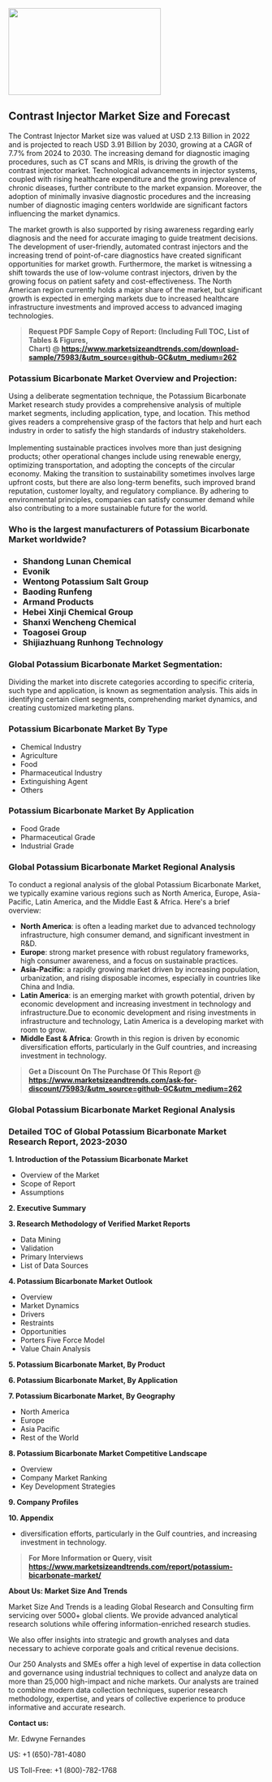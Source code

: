 <p><img class="alignnone size-medium wp-image-20088" src="https://ffe5etoiles.com/wp-content/uploads/2024/12/MST1-300x171.png" alt="" width="300" height="171" /></p><h2>Contrast Injector Market Size and Forecast</h2><p>The Contrast Injector Market size was valued at USD 2.13 Billion in 2022 and is projected to reach USD 3.91 Billion by 2030, growing at a CAGR of 7.7% from 2024 to 2030. The increasing demand for diagnostic imaging procedures, such as CT scans and MRIs, is driving the growth of the contrast injector market. Technological advancements in injector systems, coupled with rising healthcare expenditure and the growing prevalence of chronic diseases, further contribute to the market expansion. Moreover, the adoption of minimally invasive diagnostic procedures and the increasing number of diagnostic imaging centers worldwide are significant factors influencing the market dynamics. </p><p>The market growth is also supported by rising awareness regarding early diagnosis and the need for accurate imaging to guide treatment decisions. The development of user-friendly, automated contrast injectors and the increasing trend of point-of-care diagnostics have created significant opportunities for market growth. Furthermore, the market is witnessing a shift towards the use of low-volume contrast injectors, driven by the growing focus on patient safety and cost-effectiveness. The North American region currently holds a major share of the market, but significant growth is expected in emerging markets due to increased healthcare infrastructure investments and improved access to advanced imaging technologies.</p></p><blockquote id="" class=""><strong>Request PDF Sample Copy of Report: (Including Full TOC, List of Tables &amp; Figures, Chart)&nbsp;@&nbsp;<strong><a href="https://www.marketsizeandtrends.com/download-sample/75983/&utm_source=github-GC&utm_medium=262" target="_blank">https://www.marketsizeandtrends.com/download-sample/75983/&utm_source=github-GC&utm_medium=262</a></strong></strong></blockquote><h3 id="" class="">Potassium Bicarbonate Market&nbsp;Overview and Projection:</h3><p id="" class="">Using a deliberate segmentation technique, the Potassium Bicarbonate Market research study provides a comprehensive analysis of multiple market segments, including application, type, and location. This method gives readers a comprehensive grasp of the factors that help and hurt each industry in order to satisfy the high standards of industry stakeholders. <br /> <br />Implementing sustainable practices involves more than just designing products; other operational changes include using renewable energy, optimizing transportation, and adopting the concepts of the circular economy. Making the transition to sustainability sometimes involves large upfront costs, but there are also long-term benefits, such improved brand reputation, customer loyalty, and regulatory compliance. By adhering to environmental principles, companies can satisfy consumer demand while also contributing to a more sustainable future for the world.</p><h3 id="" class="">Who is the largest manufacturers of&nbsp;Potassium Bicarbonate Market worldwide?</h3><h3 class=""><p><ul><li>Shandong Lunan Chemical </li><li> Evonik </li><li> Wentong Potassium Salt Group </li><li> Baoding Runfeng </li><li> Armand Products </li><li> Hebei Xinji Chemical Group </li><li> Shanxi Wencheng Chemical </li><li> Toagosei Group </li><li> Shijiazhuang Runhong Technology</li></ul></p></h3><h3 id="" class="">Global&nbsp;Potassium Bicarbonate Market Segmentation:</h3><p id="" class="">Dividing the market into discrete categories according to specific criteria, such type and application, is known as segmentation analysis. This aids in identifying certain client segments, comprehending market dynamics, and creating customized marketing plans.</p><h3 id="" class="">Potassium Bicarbonate Market&nbsp;By Type</h3><p><p><ul><li>Chemical Industry </li><li> Agriculture </li><li> Food </li><li> Pharmaceutical Industry </li><li> Extinguishing Agent </li><li> Others</p></li></ul></p></p><h3 id="" class="">Potassium Bicarbonate Market&nbsp;By Application</h3><p class=""><p><ul><li>Food Grade </li><li> Pharmaceutical Grade </li><li> Industrial Grade</li></ul></p></p><h3 id="" class="">Global Potassium Bicarbonate Market Regional Analysis</h3><p id="" class="">To conduct a regional analysis of the global Potassium Bicarbonate Market, we typically examine various regions such as North America, Europe, Asia-Pacific, Latin America, and the Middle East &amp; Africa. Here's a brief overview:</p><ul><li><strong>North America</strong>: is often a leading market due to advanced technology infrastructure, high consumer demand, and significant investment in R&amp;D.</li><li><strong>Europe</strong>: strong market presence with robust regulatory frameworks, high consumer awareness, and a focus on sustainable practices.</li><li><strong>Asia-Pacific</strong>: a rapidly growing market driven by increasing population, urbanization, and rising disposable incomes, especially in countries like China and India.</li><li><strong>Latin America</strong>: is an emerging market with growth potential, driven by economic development and increasing investment in technology and infrastructure.Due to economic development and rising investments in infrastructure and technology, Latin America is a developing market with room to grow.</li><li><strong>Middle East &amp; Africa</strong>: Growth in this region is driven by economic diversification efforts, particularly in the Gulf countries, and increasing investment in technology.</li></ul><blockquote id="" class=""><strong>Get a Discount On The Purchase Of This Report @ <strong><a href="https://www.marketsizeandtrends.com/ask-for-discount/75983/&utm_source=github-GC&utm_medium=262" target="_blank">https://www.marketsizeandtrends.com/ask-for-discount/75983/&utm_source=github-GC&utm_medium=262</a></strong></strong></blockquote><h3 id="" class="">Global Potassium Bicarbonate Market Regional Analysis</h3><h3 id="" class="">Detailed TOC of Global Potassium Bicarbonate Market Research Report, 2023-2030</h3><p id="" class=""><strong>1. Introduction of the Potassium Bicarbonate Market</strong></p><ul><li>Overview of the Market</li><li>Scope of Report</li><li>Assumptions</li></ul><p id="" class=""><strong>2. Executive Summary</strong></p><p id="" class=""><strong>3. Research Methodology of Verified Market Reports</strong></p><ul><li>Data Mining</li><li>Validation</li><li>Primary Interviews</li><li>List of Data Sources</li></ul><p id="" class=""><strong>4. Potassium Bicarbonate Market Outlook</strong></p><ul><li>Overview</li><li>Market Dynamics</li><li>Drivers</li><li>Restraints</li><li>Opportunities</li><li>Porters Five Force Model</li><li>Value Chain Analysis</li></ul><p id="" class=""><strong>5. Potassium Bicarbonate Market, By Product</strong></p><p id="" class=""><strong>6. Potassium Bicarbonate Market, By Application</strong></p><p id="" class=""><strong>7. Potassium Bicarbonate Market, By Geography</strong></p><ul><li>North America</li><li>Europe</li><li>Asia Pacific</li><li>Rest of the World</li></ul><p id="" class=""><strong>8. Potassium Bicarbonate Market Competitive Landscape</strong></p><ul><li>Overview</li><li>Company Market Ranking</li><li>Key Development Strategies</li></ul><p id="" class=""><strong>9. Company Profiles</strong></p><p id="" class=""><strong>10. Appendix</strong></p><ul><li>diversification efforts, particularly in the Gulf countries, and increasing investment in technology.</li></ul><blockquote id="" class=""><strong>For More Information or Query, visit <strong><strong><a href="https://www.marketsizeandtrends.com/report/potassium-bicarbonate-market/" target="_blank">https://www.marketsizeandtrends.com/report/potassium-bicarbonate-market/</a></strong></strong></strong></blockquote><p id="" class=""><strong>About Us: Market Size And Trends</strong></p><p id="" class="">Market Size And Trends is a leading Global Research and Consulting firm servicing over 5000+ global clients. We provide advanced analytical research solutions while offering information-enriched research studies.</p><p id="" class="">We also offer insights into strategic and growth analyses and data necessary to achieve corporate goals and critical revenue decisions.</p><p id="" class="">Our 250 Analysts and SMEs offer a high level of expertise in data collection and governance using industrial techniques to collect and analyze data on more than 25,000 high-impact and niche markets. Our analysts are trained to combine modern data collection techniques, superior research methodology, expertise, and years of collective experience to produce informative and accurate research.</p><p id="" class=""><strong>Contact us:</strong></p><p id="" class="">Mr. Edwyne Fernandes</p><p id="" class="">US: +1 (650)-781-4080</p><p id="" class="">US Toll-Free: +1 (800)-782-1768</p>
